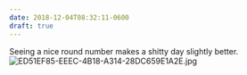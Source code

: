 ```yaml
---
date: 2018-12-04T08:32:11-0600
draft: true
---
```




Seeing a nice round number makes a shitty day slightly better. ![ED51EF85-EEEC-4B18-A314-28DC659E1A2E.jpg](http://ianwhitney.micro.blog/uploads/2018/3de35fb345.jpg)



